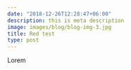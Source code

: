 ```yaml
---
date: "2018-12-26T12:28:47+06:00"
description: this is meta description
image: images/blog/blog-img-3.jpg
title: Red test
type: post
---
```


Lorem
